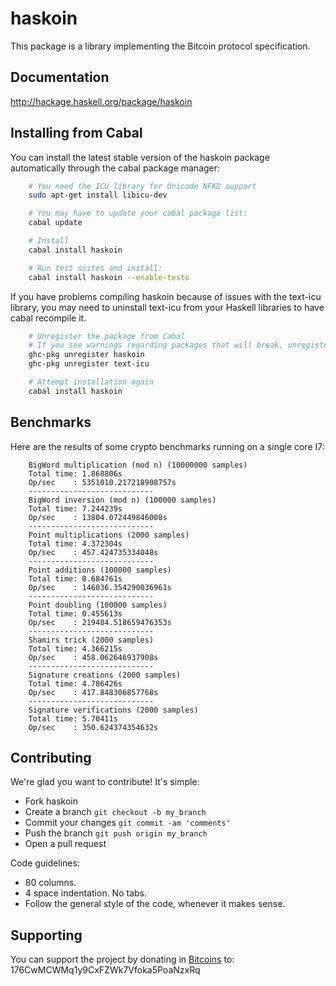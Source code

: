 # haskoin

This package is a library implementing the Bitcoin protocol specification.

## Documentation

http://hackage.haskell.org/package/haskoin

## Installing from Cabal

You can install the latest stable version of the haskoin package automatically
through the cabal package manager:

```sh
    # You need the ICU library for Unicode NFKD support
    sudo apt-get install libicu-dev

    # You may have to update your cabal package list:
    cabal update

    # Install
    cabal install haskoin

    # Run test suites and install:
    cabal install haskoin --enable-tests
```

If you have problems compiling haskoin because of issues with the text-icu
library, you may need to uninstall text-icu from your Haskell libraries to have
cabal recompile it.

```sh
    # Unregister the package from Cabal
    # If you see warnings regarding packages that will break, unregister them
    ghc-pkg unregister haskoin
    ghc-pkg unregister text-icu

    # Attempt installation again
    cabal install haskoin
```

## Benchmarks

Here are the results of some crypto benchmarks running on a single core I7:

```
    BigWord multiplication (mod n) (10000000 samples)
    Total time: 1.868806s
    Op/sec    : 5351010.217218908757s
    ----------------------------
    BigWord inversion (mod n) (100000 samples)
    Total time: 7.244239s
    Op/sec    : 13804.072449846008s
    ----------------------------
    Point multiplications (2000 samples)
    Total time: 4.372304s
    Op/sec    : 457.424735334048s
    ----------------------------
    Point additions (100000 samples)
    Total time: 0.684761s
    Op/sec    : 146036.354290036961s
    ----------------------------
    Point doubling (100000 samples)
    Total time: 0.455613s
    Op/sec    : 219484.518659476353s
    ----------------------------
    Shamirs trick (2000 samples)
    Total time: 4.366215s
    Op/sec    : 458.062646937908s
    ----------------------------
    Signature creations (2000 samples)
    Total time: 4.786426s
    Op/sec    : 417.848306857768s
    ----------------------------
    Signature verifications (2000 samples)
    Total time: 5.70411s
    Op/sec    : 350.624374354632s
```

## Contributing

We're glad you want to contribute! It's simple:

- Fork haskoin
- Create a branch `git checkout -b my_branch`
- Commit your changes `git commit -am 'comments'`
- Push the branch `git push origin my_branch`
- Open a pull request

Code guidelines:

- 80 columns.
- 4 space indentation. No tabs.
- Follow the general style of the code, whenever it makes sense.

## Supporting

You can support the project by donating in [Bitcoins](http://www.bitcoin.org)
to: 176CwMCWMq1y9CxFZWk7Vfoka5PoaNzxRq

